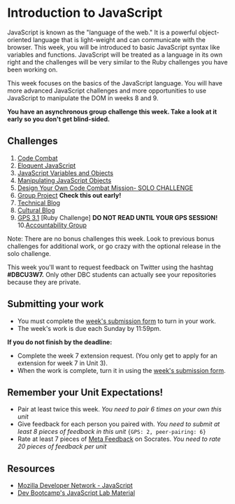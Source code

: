 # Introduction to JavaScript

<!-- Please do not start week 7. We will release it with changes at least by the Friday before the week begins. -->

JavaScript is known as the "language of the web." It is a powerful object-oriented language that is light-weight and can communicate with the browser. This week, you will be introduced to basic JavaScript syntax like variables and functions. JavaScript will be treated as a language in its own right and the challenges will be very similar to the Ruby challenges you have been working on.

This week focuses on the basics of the JavaScript language. You will have more advanced JavaScript challenges and more opportunities to use JavaScript to manipulate the DOM in weeks 8 and 9.

**You have an asynchronous group challenge this week. Take a look at it early so you don't get blind-sided.**

## Challenges
1. [Code Combat](1-code-combat)
2. [Eloquent JavaScript](2-eloquent-js)
3. [JavaScript Variables and Objects](3-js-variables-objects)
4. [Manipulating JavaScript Objects](4-manipulating-js-objects)
5. [Design Your Own Code Combat Mission- SOLO CHALLENGE](5-design-cc-mission-solo-challenge)
6. [Group Project](6-group-project) **Check this out early!**
7. [Technical Blog](7-technical-blog.md)
8. [Cultural Blog](8-cultural-blog.md)
9. [GPS 3.1](9-gps3-1) [Ruby Challenge] **DO NOT READ UNTIL YOUR GPS SESSION!**
10.[Accountability Group](10-accountability-group.md)

Note: There are no bonus challenges this week. Look to previous bonus challenges for additional work, or go crazy with the optional release in the solo challenge.

This week you'll want to request feedback on Twitter using the hashtag **#DBCU3W7.** Only other DBC students can actually see your repositories because they are private.

## Submitting your work
- You must complete the [week's submission form](http://apply.devbootcamp.com) to turn in your work.
- The week's work is due each Sunday by 11:59pm.

**If you do not finish by the deadline:**
- Complete the week 7 extension request. (You only get to apply for an extension for week 7 in Unit 3).
- When the work is complete, turn it in using the [week's submission form](http://apply.devbootcamp.com).

## Remember your Unit Expectations!
- Pair at least twice this week.  *You need to pair 6 times on your own this unit*
- Give feedback for each person you paired with. *You need to submit at least 8 pieces of feedback in this unit* `{GPS: 2, peer-pairing: 6}`
- Rate at least 7 pieces of [Meta Feedback](https://socrates.devbootcamp.com/feedback) on Socrates. *You need to rate 20 pieces of feedback per unit*

## Resources
- [Mozilla Developer Network - JavaScript](https://developer.mozilla.org/en-US/docs/Web/JavaScript)
- [Dev Bootcamp's JavaScript Lab Material](reading-material/javascript_intro_lab)
